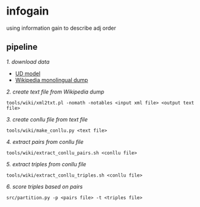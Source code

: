 # infogain
using information gain to describe adj order

## pipeline

*1. download data*
* [UD model](https://lindat.mff.cuni.cz/repository/xmlui/handle/11234/1-3131)
* [Wikipedia monolingual dump](https://linguatools.org/tools/corpora/wikipedia-monolingual-corpora/)

*2. create text file from Wikipedia dump*
  ```{bash}
  tools/wiki/xml2txt.pl -nomath -notables <input xml file> <output text file>
  ```

*3. create conllu file from text file*
```{bash}
tools/wiki/make_conllu.py <text file>
```

*4. extract pairs from conllu file*
```{bash}
tools/wiki/extract_conllu_pairs.sh <conllu file>
```

*5. extract triples from conllu file*
```{bash}
tools/wiki/extract_conllu_triples.sh <conllu file>
```

*6. score triples based on pairs*
```{bash}
src/partition.py -p <pairs file> -t <triples file>
```

